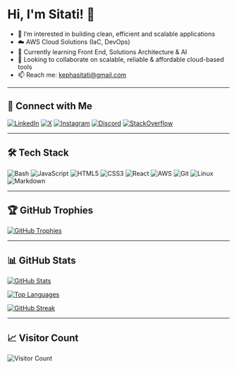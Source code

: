 # Hi, I'm Sitati! 👋

- 👀 I’m interested in building clean, efficient and scalable applications
- ☁️ AWS Cloud Solutions (IaC, DevOps)  
- 🌱 Currently learning Front End, Solutions Architecture & AI  
- 🤝 Looking to collaborate on scalable, reliable & affordable cloud-based tools  
- 📫 Reach me: [kephasitati@gmail.com](mailto:kephasitati@gmail.com)

---

## 🔗 Connect with Me

[![LinkedIn](https://img.shields.io/badge/LinkedIn-Connect-blue.svg?style=flat-square&logo=linkedin)](https://www.linkedin.com/in/kepha-sitati-047552b3/)
[![X](https://img.shields.io/badge/X-Follow-1DA1F2?style=flat-square&logo=twitter)](https://x.com/djvycek)
[![Instagram](https://img.shields.io/badge/Instagram-Follow-E4405F?style=flat-square&logo=instagram&logoColor=white)](https://www.instagram.com/kepha6t/?hl=en)
[![Discord](https://img.shields.io/badge/Discord-vycek-5865F2?style=flat-square&logo=discord&logoColor=white)](https://discord.com)
[![StackOverflow](https://img.shields.io/badge/StackOverflow-Connect-F48024?style=flat-square&logo=stackoverflow&logoColor=white)](https://stackoverflow.com/users/30892871/kepha-sitati)

---

## 🛠️ Tech Stack

![Bash](https://img.shields.io/badge/Bash-4EAA25?style=flat-square&logo=gnu-bash&logoColor=white)
![JavaScript](https://img.shields.io/badge/JavaScript-F7DF1E?style=flat-square&logo=javascript&logoColor=black)
![HTML5](https://img.shields.io/badge/HTML5-E34F26?style=flat-square&logo=html5&logoColor=white)
![CSS3](https://img.shields.io/badge/CSS3-1572B6?style=flat-square&logo=css3&logoColor=white)
![React](https://img.shields.io/badge/React-20232A?style=flat-square&logo=react&logoColor=61DAFB)
![AWS](https://img.shields.io/badge/AWS-232F3E?style=flat-square&logo=amazon-aws&logoColor=white)
![Git](https://img.shields.io/badge/Git-F05032?style=flat-square&logo=git&logoColor=white)
![Linux](https://img.shields.io/badge/Linux-FCC624?style=flat-square&logo=linux&logoColor=black)
![Markdown](https://img.shields.io/badge/Markdown-000000?style=flat-square&logo=markdown&logoColor=white)

---

## 🏆 GitHub Trophies

[![GitHub Trophies](https://github-profile-trophy.vercel.app/?username=kephasitati&title=Stars,Followers,Repositories,Commits,Experience&theme=onedark)](https://github.com/ryo-ma/github-profile-trophy)

---

## 📊 GitHub Stats

[![GitHub Stats](https://github-readme-stats.vercel.app/api?username=kephasitati&show_icons=true&theme=radical&cache_seconds=86400)](https://github.com/anuraghazra/github-readme-stats)

[![Top Languages](https://github-readme-stats.vercel.app/api/top-langs/?username=kephasitati&layout=compact&theme=radical&cache_seconds=86400)](https://github.com/anuraghazra/github-readme-stats)

[![GitHub Streak](https://streak-stats.demolab.com?user=kephasitati&theme=radical)](https://git.io/streak-stats)

---

## 📈 Visitor Count

![Visitor Count](https://komarev.com/ghpvc/?username=kephasitati&color=brightgreen)
